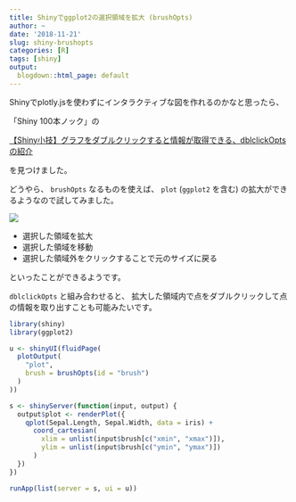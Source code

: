 ```yaml
---
title: Shinyでggplot2の選択領域を拡大 (brushOpts)
author: ~
date: '2018-11-21'
slug: shiny-brushopts
categories: [R]
tags: [shiny]
output:
  blogdown::html_page: default
---
```


Shinyでplotly.jsを使わずにインタラクティブな図を作れるのかなと思ったら、

「Shiny 100本ノック」の

[【Shiny小技】グラフをダブルクリックすると情報が取得できる、dblclickOptsの紹介](http://www.randpy.tokyo/entry/shiny_26)

を見つけました。

どうやら、 `brushOpts` なるものを使えば、 `plot` (`ggplot2` を含む)
の拡大ができるようなので試してみました。

![](/images/shiny-brushOpts.gif)

- 選択した領域を拡大
- 選択した領域を移動
- 選択した領域外をクリックすることで元のサイズに戻る

といったことができるようです。

`dblclickOpts` と組み合わせると、
拡大した領域内で点をダブルクリックして点の情報を取り出すことも可能みたいです。 

```r
library(shiny)
library(ggplot2)

u <- shinyUI(fluidPage(
  plotOutput(
    "plot",
    brush = brushOpts(id = "brush")
  )
))

s <- shinyServer(function(input, output) {
  output$plot <- renderPlot({
    qplot(Sepal.Length, Sepal.Width, data = iris) +
      coord_cartesian(
        xlim = unlist(input$brush[c("xmin", "xmax")]),
        ylim = unlist(input$brush[c("ymin", "ymax")])
      )
  })
})

runApp(list(server = s, ui = u))
```
